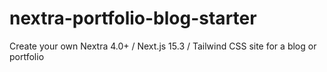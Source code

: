 # nextra-portfolio-blog-starter
Create your own Nextra 4.0+ / Next.js 15.3 / Tailwind CSS site for a blog or portfolio
